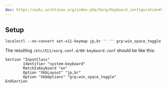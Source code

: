 ```yaml
---
doc: https://wiki.archlinux.org/index.php/Xorg/Keyboard_configuration#Setting_keyboard_layout
---
```


## Setup

```shell
localectl --no-convert set-x11-keymap jp,br '' '' grp:win_space_toggle
```

The resulting `/etc/X11/xorg.conf.d/00-keyboard.conf` should be like this:

```
Section "InputClass"
        Identifier "system-keyboard"
        MatchIsKeyboard "on"
        Option "XkbLayout" "jp,br"
        Option "XkbOptions" "grp:win_space_toggle"
EndSection
```
